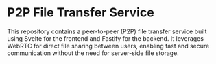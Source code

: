 # P2P File Transfer Service
This repository contains a peer-to-peer (P2P) file transfer service built using Svelte for the frontend and Fastify for the backend. It leverages WebRTC for direct file sharing between users, enabling fast and secure communication without the need for server-side file storage.

